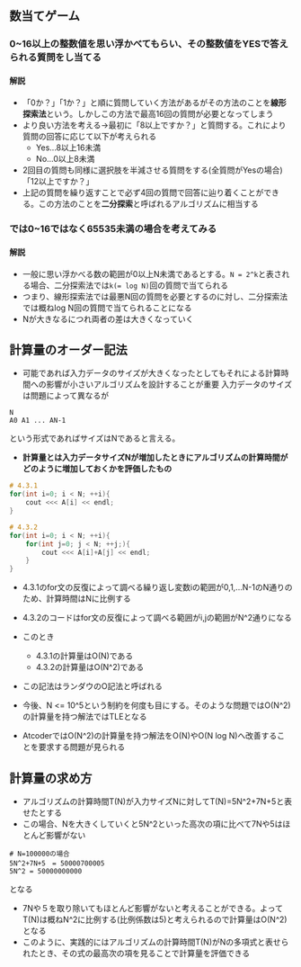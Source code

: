 ## 数当てゲーム
### 0~16以上の整数値を思い浮かべてもらい、その整数値をYESで答えられる質問をし当てる

#### 解説
- 「0か？」「1か？」と順に質問していく方法があるがその方法のことを**線形探索法**という。しかしこの方法で最高16回の質問が必要となってしまう
- より良い方法を考える→最初に「8以上ですか？」と質問する。これにより質問の回答に応じて以下が考えられる
  - Yes...8以上16未満
  - No...0以上8未満
- 2回目の質問も同様に選択肢を半減させる質問をする(全質問がYesの場合)「12以上ですか？」
- 上記の質問を繰り返すことで必ず4回の質問で回答に辿り着くことができる。この方法のことを**二分探索**と呼ばれるアルゴリズムに相当する

### では0~16ではなく65535未満の場合を考えてみる
#### 解説
- 一般に思い浮かべる数の範囲が0以上N未満であるとする。`N = 2^k`と表される場合、二分探索法では`k(= log N)`回の質問で当てられる
- つまり、線形探索法では最悪N回の質問を必要とするのに対し、二分探索法では概ねlog N回の質問で当てられることになる
- Nが大きなるにつれ両者の差は大きくなっていく

## 計算量のオーダー記法
- 可能であれば入力データのサイズが大きくなったとしてもそれによる計算時間への影響が小さいアルゴリズムを設計することが重要
入力データのサイズは問題によって異なるが
```
N
A0 A1 ... AN-1
```
という形式であればサイズはNであると言える。
- **計算量とは入力データサイズNが増加したときにアルゴリズムの計算時間がどのように増加しておくかを評価したもの**

```C++
# 4.3.1
for(int i=0; i < N; ++i){
    cout <<< A[i] << endl;
}
```

```C++
# 4.3.2
for(int i=0; i < N; ++i){
    for(int j=0; j < N; ++j;){
        cout <<< A[i]+A[j] << endl;
    }
}
```

- 4.3.1のfor文の反復によって調べる繰り返し変数iの範囲が0,1,...N-1のN通りのため、計算時間はNに比例する
- 4.3.2のコードはfor文の反復によって調べる範囲がi,jの範囲がN^2通りになる
- このとき
  - 4.3.1の計算量はO(N)である
  - 4.3.2の計算量はO(N^2)である
- この記法はランダウのO記法と呼ばれる

- 今後、N <= 10^5という制約を何度も目にする。そのような問題ではO(N^2)の計算量を持つ解法ではTLEとなる
- AtcoderではO(N^2)の計算量を持つ解法をO(N)やO(N log N)へ改善することを要求する問題が見られる

## 計算量の求め方
- アルゴリズムの計算時間T(N)が入力サイズNに対してT(N)=5N^2+7N+5と表せたとする
- この場合、Nを大きくしていくと5N^2といった高次の項に比べて7Nや5はほとんど影響がない

```
# N=100000の場合
5N^2+7N+5　= 50000700005
5N^2 = 50000000000
```
となる
- 7Nや５を取り除いてもほとんど影響がないと考えることができる。よってT(N)は概ねN^2に比例する(比例係数は5)と考えられるので計算量はO(N^2)となる
- このように、実践的にはアルゴリズムの計算時間T(N)がNの多項式と表せられたとき、その式の最高次の項を見ることで計算量を評価できる



